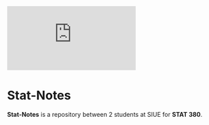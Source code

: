 ![](https://github.com/Ros3yL/stat-notes/blob/master/figs/Title.pdf "STAT 380")

# Stat-Notes

**Stat-Notes** is a repository between 2 students at SIUE for **STAT 380**.
